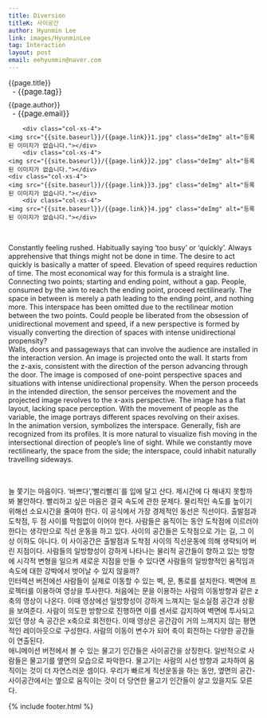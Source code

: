 ```yaml
---
title: Diversion
titleK: 사이공간
author: Hyunmin Lee
link: images/HyunminLee
tag: Interaction
layout: post
email: eehyunmin@naver.com
---	
```


<div class="container">

<div class="deDep">
{{page.title}}<br>
<p style="font-size:15px; margin:0px; padding:0px 0px 0px 8px; margin:0px 0px 8px 0px;">- {{page.tag}}</p>
{{page.author}}<br>
<p style="font-size:15px; margin:0px; padding:0px 0px 0px 8px;">- {{page.email}}</p>
</div>


<div class="row" class="imgcolor">
	
		<div class="col-xs-4">
	<img src="{{site.baseurl}}/{{page.link}}1.jpg" class="deImg" alt="등록된 이미지가 없습니다."></div>
		<div class="col-xs-4">
	<img src="{{site.baseurl}}/{{page.link}}2.jpg" class="deImg" alt="등록된 이미지가 없습니다."></div>
	<div class="col-xs-4">
	<img src="{{site.baseurl}}/{{page.link}}3.jpg" class="deImg" alt="등록된 이미지가 없습니다."></div>
		<div class="col-xs-4">
	<img src="{{site.baseurl}}/{{page.link}}4.jpg" class="deImg" alt="등록된 이미지가 없습니다."></div>
	
</div>
<br>

<div class="det lato">



Constantly feeling rushed. Habitually saying ‘too busy’ or ‘quickly’. Always apprehensive that things might not be done in time. The desire to act quickly is basically a matter of speed. Elevation of speed requires reduction of time. The most economical way for this formula is a straight line. Connecting two points; starting and ending point, without a gap. People, consumed by the aim to reach the ending point, proceed rectilinearly. The space in between is merely a path leading to the ending point, and nothing more. This interspace has been omitted due to the rectilinear motion between the two points. Could people be liberated from the obsession of unidirectional movement and speed, if a new perspective is formed by visually converting the direction of spaces with intense unidirectional propensity?
<br>
Walls, doors and passageways that can involve the audience are installed in the interaction version. An image is projected onto the wall. It starts from the z-axis, consistent with the direction of the person advancing through the door. The image is composed of one-point perspective spaces and situations with intense unidirectional propensity. When the person proceeds in the intended direction, the sensor perceives the movement and the projected image revolves to the x-axis perspective. The image has a flat layout, lacking space perception. With the movement of people as the variable, the image portrays different spaces revolving on their axises.
<br>
In the animation version, <mer-people> symbolizes the interspace. Generally, fish are recognized from its profiles. It is more natural to visualize fish moving in the intersectional direction of people’s line of sight. While we constantly move rectilinearly, the space from the side; the interspace, could inhabit <mer-people> naturally travelling sideways.
 


</div>

<br>

<div class="noto">

늘 쫓기는 마음이다. ‘바쁘다’,’빨리빨리`를 입에 달고 산다. 제시간에 다 해내지 못할까 봐 불안하다. 빨리하고 싶은 마음은 결국 속도에 관한 문제다. 물리적인 속도를 높이기 위해선 소요시간을 줄여야 한다. 이 공식에서 가장 경제적인 동선은 직선이다. 출발점과 도착점, 두 점 사이를 막힘없이 이어야 한다. 사람들은 움직이는 동안 도착점에 이르러야 한다는 생각만으로 직선 운동을 하고 있다. 사이의 공간들은 도착점으로 가는 길, 그 이상 이하도 아니다. 이 사이공간은 출발점과 도착점 사이의 직선운동에 의해 생략되어 버린 지점이다. 사람들의 일방향성이 강하게 나타나는  물리적 공간들이 향하고 있는 방향에 시각적 변형을 일으켜 새로운 지점을 만들 수 있다면 사람들의 일방향적인 움직임과 속도에 대한 강박에서 벗어날 수 있지 않을까?
<br>
인터렉션 버전에선 사람들이 실제로 이동할 수 있는 벽, 문, 통로를 설치한다. 벽면에 프로젝터를 이용하여 영상을 투사한다. 처음에는 문을 이용하는 사람의 이동방향과 같은 z축의 영상이 나온다. 이때 영상에선 일방향성이 강하게 느껴지는 일소실점 공간과 상황을 보여준다. 사람이 의도한 방향으로 진행하면 이를 센서로 감지하여 벽면에 투사되고 있던 영상 속 공간은 x축으로 회전한다. 이때 영상은 공간감이 거의 느껴지지 않는 평면적인 레이아웃으로 구성한다. 사람의 이동이 변수가 되어 축이 회전하는 다양한 공간들이 연출된다. 
<br>
애니메이션 버전에서 볼 수 있는 물고기 인간들은  사이공간을 상징한다.  일반적으로 사람들은 물고기를 옆면의 모습으로 파악한다.  물고기는 사람의 시선 방향과 교차하여 움직이는 것이 더 자연스러운 셈이다.  우리가 빠르게 직선운동을 하는 동안, 옆면의 공간- 사이공간에서는 옆으로 움직이는 것이 더 당연한 물고기 인간들이 살고 있을지도 모른다.


</div>
{% include footer.html %} 